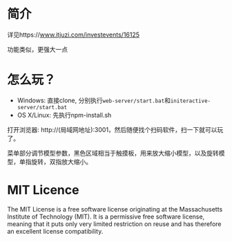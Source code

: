 # 简介
详见https://www.itjuzi.com/investevents/16125

功能类似，更强大一点

# 怎么玩？

- Windows: 直接clone, 分别执行`web-server/start.bat`和`initeractive-server/start.bat`
- OS X/Linux: 先执行npm-install.sh

打开浏览器: http://(局域网地址):3001，然后随便找个扫码软件，扫一下就可以玩了。

菜单部分调节模型参数，黑色区域相当于触摸板，用来放大缩小模型，以及旋转模型，单指旋转，双指放大缩小。

# MIT Licence
The MIT License is a free software license originating at the Massachusetts Institute of Technology (MIT). It is a permissive free software license, meaning that it puts only very limited restriction on reuse and has therefore an excellent license compatibility.
